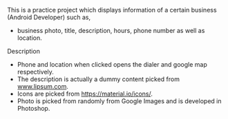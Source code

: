 This is a practice project which displays information of a certain business (Android Developer)
such as,
 - business photo, title, description, hours, phone number as well as location.

Description

 - Phone and location when clicked opens the dialer and google map respectively.
 - The description is actually a dummy content picked from www.lipsum.com.
 - Icons are picked from https://material.io/icons/.
 - Photo is picked from randomly from Google Images and is developed in Photoshop.
